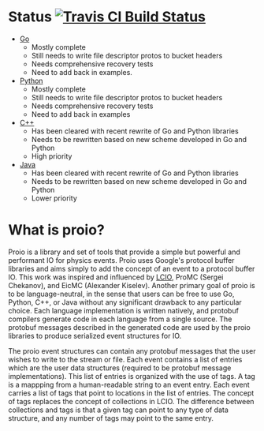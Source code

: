 # Status [![Travis CI Build Status](https://travis-ci.org/decibelcooper/proio.svg?branch=master)](https://travis-ci.org/decibelcooper/proio)
* [Go](go-proio)
  * Mostly complete
  * Still needs to write file descriptor protos to bucket headers
  * Needs comprehensive recovery tests
  * Need to add back in examples.
* [Python](py-proio)
  * Mostly complete
  * Still needs to write file descriptor protos to bucket headers
  * Needs comprehensive recovery tests
  * Need to add back in examples
* [C++](cpp-proio)
  * Has been cleared with recent rewrite of Go and Python libraries
  * Needs to be rewritten based on new scheme developed in Go and Python
  * High priority
* [Java](java-proio)
  * Has been cleared with recent rewrite of Go and Python libraries
  * Needs to be rewritten based on new scheme developed in Go and Python
  * Lower priority
  
# What is proio?
Proio is a library and set of tools that provide a simple but powerful and performant IO for physics events.  Proio uses Google's protocol buffer libraries and aims simply to add the concept of an event to a protocol buffer IO.  This work was inspired and influenced by [LCIO](https://github.com/iLCSoft/LCIO), ProMC (Sergei Chekanov), and EicMC (Alexander Kiselev).  Another primary goal of proio is to be language-neutral, in the sense that users can be free to use Go, Python, C++, or Java without any significant drawback to any particular choice.  Each language implementation is written natively, and protobuf compilers generate code in each language from a single source.  The protobuf messages described in the generated code are used by the proio libraries to produce serialized event structures for IO.

The proio event structures can contain any protobuf messages that the user wishes to write to the stream or file.  Each event contains a list of entries which are the user data structures (required to be protobuf message implementations).  This list of entries is organized with the use of tags.  A tag is a mappping from a human-readable string to an event entry.  Each event carries a list of tags that point to locations in the list of entries.  The concept of tags replaces the concept of collections in LCIO.  The difference between collections and tags is that a given tag can point to any type of data structure, and any number of tags may point to the same entry.
